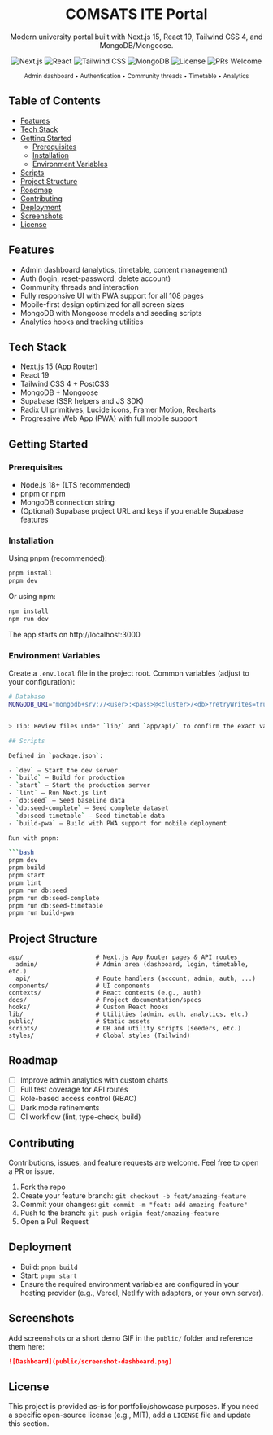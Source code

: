 <div align="center">

# COMSATS ITE Portal

Modern university portal built with Next.js 15, React 19, Tailwind CSS 4, and MongoDB/Mongoose.

<!-- Badges -->
<p>
  <img alt="Next.js" src="https://img.shields.io/badge/Next.js-15-black?logo=nextdotjs&logoColor=white" />
  <img alt="React" src="https://img.shields.io/badge/React-19-61DAFB?logo=react&logoColor=white" />
  <img alt="Tailwind CSS" src="https://img.shields.io/badge/Tailwind_CSS-4-06B6D4?logo=tailwindcss&logoColor=white" />
  <img alt="MongoDB" src="https://img.shields.io/badge/MongoDB-Mongoose-47A248?logo=mongodb&logoColor=white" />
  <img alt="License" src="https://img.shields.io/badge/License-Custom-lightgrey" />
  <img alt="PRs Welcome" src="https://img.shields.io/badge/PRs-welcome-brightgreen.svg" />
  
</p>

<sub>Admin dashboard • Authentication • Community threads • Timetable • Analytics</sub>

</div>

## Table of Contents

- [Features](#features)
- [Tech Stack](#tech-stack)
- [Getting Started](#getting-started)
  - [Prerequisites](#prerequisites)
  - [Installation](#installation)
  - [Environment Variables](#environment-variables)
- [Scripts](#scripts)
- [Project Structure](#project-structure)
- [Roadmap](#roadmap)
- [Contributing](#contributing)
- [Deployment](#deployment)
- [Screenshots](#screenshots)
- [License](#license)


## Features

- Admin dashboard (analytics, timetable, content management)
- Auth (login, reset-password, delete account)
- Community threads and interaction
- Fully responsive UI with PWA support for all 108 pages
- Mobile-first design optimized for all screen sizes
- MongoDB with Mongoose models and seeding scripts
- Analytics hooks and tracking utilities

## Tech Stack

- Next.js 15 (App Router)
- React 19
- Tailwind CSS 4 + PostCSS
- MongoDB + Mongoose
- Supabase (SSR helpers and JS SDK)
- Radix UI primitives, Lucide icons, Framer Motion, Recharts
- Progressive Web App (PWA) with full mobile support

## Getting Started

### Prerequisites

- Node.js 18+ (LTS recommended)
- pnpm or npm
- MongoDB connection string
- (Optional) Supabase project URL and keys if you enable Supabase features

### Installation

Using pnpm (recommended):

```bash
pnpm install
pnpm dev
```

Or using npm:

```bash
npm install
npm run dev
```

The app starts on http://localhost:3000

### Environment Variables

Create a `.env.local` file in the project root. Common variables (adjust to your configuration):

```bash
# Database
MONGODB_URI="mongodb+srv://<user>:<pass>@<cluster>/<db>?retryWrites=true&w=majority"


> Tip: Review files under `lib/` and `app/api/` to confirm the exact variables used by your deployment.

## Scripts

Defined in `package.json`:

- `dev` – Start the dev server
- `build` – Build for production
- `start` – Start the production server
- `lint` – Run Next.js lint
- `db:seed` – Seed baseline data
- `db:seed-complete` – Seed complete dataset
- `db:seed-timetable` – Seed timetable data
- `build-pwa` – Build with PWA support for mobile deployment

Run with pnpm:

```bash
pnpm dev
pnpm build
pnpm start
pnpm lint
pnpm run db:seed
pnpm run db:seed-complete
pnpm run db:seed-timetable
pnpm run build-pwa
```

## Project Structure

```
app/                    # Next.js App Router pages & API routes
  admin/                # Admin area (dashboard, login, timetable, etc.)
  api/                  # Route handlers (account, admin, auth, ...)
components/             # UI components
contexts/               # React contexts (e.g., auth)
docs/                   # Project documentation/specs
hooks/                  # Custom React hooks
lib/                    # Utilities (admin, auth, analytics, etc.)
public/                 # Static assets
scripts/                # DB and utility scripts (seeders, etc.)
styles/                 # Global styles (Tailwind)
```

## Roadmap

- [ ] Improve admin analytics with custom charts
- [ ] Full test coverage for API routes
- [ ] Role-based access control (RBAC)
- [ ] Dark mode refinements
- [ ] CI workflow (lint, type-check, build)

## Contributing

Contributions, issues, and feature requests are welcome. Feel free to open a PR or issue.

1. Fork the repo
2. Create your feature branch: `git checkout -b feat/amazing-feature`
3. Commit your changes: `git commit -m "feat: add amazing feature"`
4. Push to the branch: `git push origin feat/amazing-feature`
5. Open a Pull Request

## Deployment

- Build: `pnpm build`
- Start: `pnpm start`
- Ensure the required environment variables are configured in your hosting provider (e.g., Vercel, Netlify with adapters, or your own server).

## Screenshots

Add screenshots or a short demo GIF in the `public/` folder and reference them here:

```md
![Dashboard](public/screenshot-dashboard.png)
```

## License

This project is provided as-is for portfolio/showcase purposes. If you need a specific open-source license (e.g., MIT), add a `LICENSE` file and update this section.

